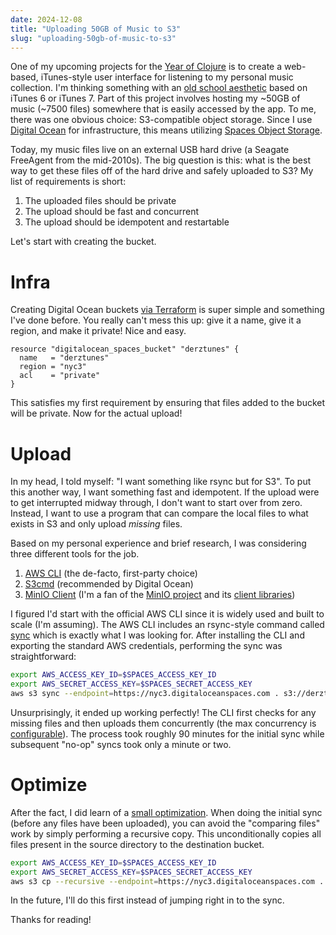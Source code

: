 ```yaml
---
date: 2024-12-08
title: "Uploading 50GB of Music to S3"
slug: "uploading-50gb-of-music-to-s3"
---
```


One of my upcoming projects for the [Year of Clojure](/posts/2025-the-year-of-clojure/) is to create a web-based, iTunes-style user interface for listening to my personal music collection.
I'm thinking something with an [old school aesthetic](https://www.versionmuseum.com/history-of/itunes-app) based on iTunes 6 or iTunes 7.
Part of this project involves hosting my ~50GB of music (~7500 files) somewhere that is easily accessed by the app.
To me, there was one obvious choice: S3-compatible object storage.
Since I use [Digital Ocean](https://www.digitalocean.com/) for infrastructure, this means utilizing [Spaces Object Storage](https://www.digitalocean.com/products/spaces).

Today, my music files live on an external USB hard drive (a Seagate FreeAgent from the mid-2010s).
The big question is this: what is the best way to get these files off of the hard drive and safely uploaded to S3?
My list of requirements is short:

1. The uploaded files should be private
2. The upload should be fast and concurrent
3. The upload should be idempotent and restartable

Let's start with creating the bucket.

# Infra

Creating Digital Ocean buckets [via Terraform](https://registry.terraform.io/providers/digitalocean/digitalocean/latest/docs/resources/spaces_bucket) is super simple and something I've done before.
You really can't mess this up: give it a name, give it a region, and make it private!
Nice and easy.

```hcl
resource "digitalocean_spaces_bucket" "derztunes" {
  name   = "derztunes"
  region = "nyc3"
  acl    = "private"
}
```

This satisfies my first requirement by ensuring that files added to the bucket will be private.
Now for the actual upload!

# Upload

In my head, I told myself: "I want something like rsync but for S3".
To put this another way, I want something fast and idempotent.
If the upload were to get interrupted midway through, I don't want to start over from zero.
Instead, I want to use a program that can compare the local files to what exists in S3 and only upload _missing_ files.

Based on my personal experience and brief research, I was considering three different tools for the job.

1. [AWS CLI](https://aws.amazon.com/cli/) (the de-facto, first-party choice)
2. [S3cmd](https://s3tools.org/s3cmd) (recommended by Digital Ocean)
3. [MinIO Client](https://min.io/docs/minio/linux/reference/minio-mc.html) (I'm a fan of the [MinIO project](https://github.com/minio/minio) and its [client libraries](https://github.com/minio/minio-go))

I figured I'd start with the official AWS CLI since it is widely used and built to scale (I'm assuming).
The AWS CLI includes an rsync-style command called [sync](https://docs.aws.amazon.com/cli/latest/reference/s3/sync.html) which is exactly what I was looking for.
After installing the CLI and exporting the standard AWS credentials, performing the sync was straightforward:

```bash
export AWS_ACCESS_KEY_ID=$SPACES_ACCESS_KEY_ID
export AWS_SECRET_ACCESS_KEY=$SPACES_SECRET_ACCESS_KEY
aws s3 sync --endpoint=https://nyc3.digitaloceanspaces.com . s3://derztunes
```

Unsurprisingly, it ended up working perfectly!
The CLI first checks for any missing files and then uploads them concurrently (the max concurrency is [configurable](https://docs.aws.amazon.com/cli/latest/topic/s3-config.html#max-concurrent-requests)).
The process took roughly 90 minutes for the initial sync while subsequent "no-op" syncs took only a minute or two.

# Optimize

After the fact, I did learn of a [small optimization](https://stackoverflow.com/a/65321940).
When doing the initial sync (before any files have been uploaded), you can avoid the "comparing files" work by simply performing a recursive copy.
This unconditionally copies all files present in the source directory to the destination bucket.

```bash
export AWS_ACCESS_KEY_ID=$SPACES_ACCESS_KEY_ID
export AWS_SECRET_ACCESS_KEY=$SPACES_SECRET_ACCESS_KEY
aws s3 cp --recursive --endpoint=https://nyc3.digitaloceanspaces.com . s3://derztunes
```

In the future, I'll do this first instead of jumping right in to the sync.

Thanks for reading!
